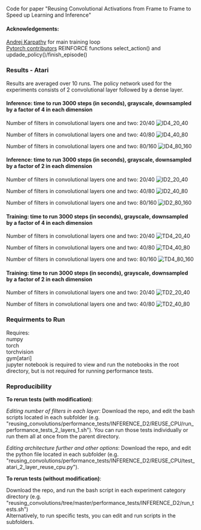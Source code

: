 Code for paper "Reusing Convolutional Activations from Frame to Frame to Speed up Learning and Inference"

#### Acknowledgements:
[Andrej Karpathy](http://karpathy.github.io/2016/05/31/rl/) for main training loop  
[Pytorch contributors](https://github.com/pytorch/examples/blob/master/reinforcement_learning/reinforce.py) REINFORCE functions select_action() and updade_policy()/finish_episode()

### Results - Atari
Results are averaged over 10 runs. The policy network used for the experiments consists of 2 convolutional layer followed by a dense layer.

#### Inference: time to run 3000 steps (in seconds), grayscale, downsampled by a factor of 4 in each dimension

Number of filters in convolutional layers one and two: 20/40
![ID4_20_40](figures/inference_d4_20_40_heatmap_no_cbar.png)

Number of filters in convolutional layers one and two: 40/80
![ID4_40_80](figures/inference_d4_40_80_heatmap_no_cbar.png)

Number of filters in convolutional layers one and two: 80/160
![ID4_80_160](figures/inference_d4_80_160_heatmap_no_cbar.png)


#### Inference: time to run 3000 steps (in seconds), grayscale, downsampled by a factor of 2 in each dimension

Number of filters in convolutional layers one and two: 20/40
![ID2_20_40](figures/inference_d2_20_40_heatmap_no_cbar.png)

Number of filters in convolutional layers one and two: 40/80
![ID2_40_80](figures/inference_d2_40_80_heatmap_no_cbar.png)

Number of filters in convolutional layers one and two: 80/160
![ID2_80_160](figures/inference_d2_80_160_heatmap_no_cbar.png)



#### Training: time to run 3000 steps (in seconds), grayscale, downsampled by a factor of 4 in each dimension

Number of filters in convolutional layers one and two: 20/40
![TD4_20_40](figures/training_d4_20_40_heatmap_no_cbar.png)

Number of filters in convolutional layers one and two: 40/80
![TD4_40_80](figures/training_d4_40_80_heatmap_no_cbar.png)

Number of filters in convolutional layers one and two: 80/160
![TD4_80_160](figures/training_d4_80_160_heatmap_no_cbar.png)


#### Training: time to run 3000 steps (in seconds), grayscale, downsampled by a factor of 2 in each dimension

Number of filters in convolutional layers one and two: 20/40
![TD2_20_40](figures/training_d2_20_40_heatmap_no_cbar.png)

Number of filters in convolutional layers one and two: 40/80
![TD2_40_80](figures/training_d2_40_80_heatmap_no_cbar.png)

### Requirments to Run
Requires:  
numpy  
torch  
torchvision  
gym[atari]  
jupyter notebook is required to view and run the notebooks in the root directory, but is not required for running performance tests.

### Reproducibility
**To rerun tests (with modification)**:

_Editing number of filters in each layer_: Download the repo, and edit the bash scripts located in each subfolder (e.g. "reusing_convolutions/performance_tests/INFERENCE_D2/REUSE_CPU/run_performance_tests_2_layers_1.sh"). You can run those tests individually or run them all at once from the parent directory.

_Editing architecture further and other options_: Download the repo, and edit the python file located in each subfolder (e.g. "reusing_convolutions/performance_tests/INFERENCE_D2/REUSE_CPU/test_atari_2_layer_reuse_cpu.py").

**To rerun tests (without modification)**: 

Download the repo, and run the bash script in each experiment category directory (e.g. "reusing_convolutions/tree/master/performance_tests/INFERENCE_D2/run_tests.sh")  
Alternatively, to run specific tests, you can edit and run scripts in the subfolders.

